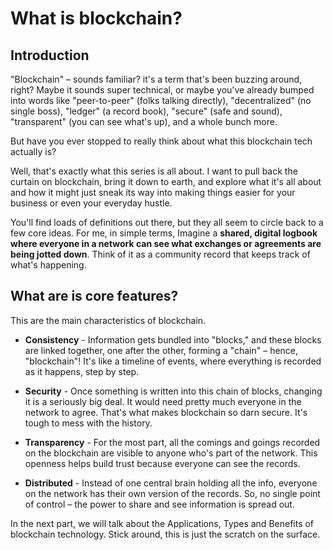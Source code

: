 # What is blockchain?

## Introduction

"Blockchain" – sounds familiar? it's a term that's been buzzing around, right? Maybe it sounds super technical, or maybe you've already bumped into words like "peer-to-peer" (folks talking directly), "decentralized" (no single boss), "ledger" (a record book), "secure" (safe and sound), "transparent" (you can see what's up), and a whole bunch more.

But have you ever stopped to really think about what this blockchain tech actually is?

Well, that's exactly what this series is all about. I want to pull back the curtain on blockchain, bring it down to earth, and explore what it's all about and how it might just sneak its way into making things easier for your business or even your everyday hustle.

You'll find loads of definitions out there, but they all seem to circle back to a few core ideas. For me, in simple terms, Imagine a **shared, digital logbook where everyone in a network can see what exchanges or agreements are being jotted down**. Think of it as a community record that keeps track of what's happening.

## What are is core features?

This are the main characteristics of blockchain.

- **Consistency** - Information gets bundled into "blocks," and these blocks are linked together, one after the other, forming a "chain" – hence, "blockchain"! It's like a timeline of events, where everything is recorded as it happens, step by step.

- **Security** - Once something is written into this chain of blocks, changing it is a seriously big deal. It would need pretty much everyone in the network to agree. That's what makes blockchain so darn secure. It's tough to mess with the history.

- **Transparency** - For the most part, all the comings and goings recorded on the blockchain are visible to anyone who's part of the network. This openness helps build trust because everyone can see the records.

- **Distributed** - Instead of one central brain holding all the info, everyone on the network has their own version of the records. So, no single point of control – the power to share and see information is spread out.

In the next part, we will talk about the Applications, Types and Benefits of blockchain technology. Stick around, this is just the scratch on the surface.
